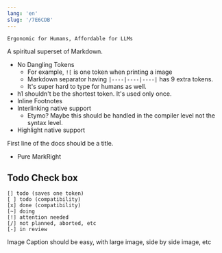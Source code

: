 ```yaml
---
lang: 'en'
slug: '/7E6CDB'
---
```


```
Ergonomic for Humans, Affordable for LLMs
```

A spiritual superset of Markdown.

- No Dangling Tokens
  - For example, `![` is one token when printing a image
  - Markdown separator having `|----|----|----|` has 9 extra tokens.
  - It's super hard to type for humans as well.
- h1 shouldn't be the shortest token. It's used only once.
- Inline Footnotes
- Interlinking native support
  - Etymo? Maybe this should be handled in the compiler level not the syntax level.
- Highlight native support

First line of the docs should be a title.

- Pure MarkRight

## Todo Check box

```
[] todo (saves one token)
[ ] todo (compatibility)
[x] done (compatibility)
[~] doing
[!] attention needed
[/] not planned, aborted, etc
[-] in review
```

Image Caption should be easy, with large image, side by side image, etc
